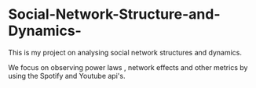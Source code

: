 # Social-Network-Structure-and-Dynamics-
This is my project on analysing social network structures and dynamics. 

We focus on observing power laws , network effects and other metrics by using the Spotify and Youtube api's.


